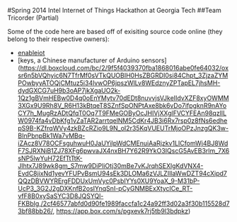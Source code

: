 #Spring 2014 Intel Internet of Things Hackathon at Georgia Tech
##Team Tricorder (Partial)

Some of the code here are based off of exisiting source code online (they belong to their respective owners):

+ [enableiot](www.github.com/enableiot/iotkit-samples)
+ [keys, a Chinese manufacturer of Arduino sensors](https://dl.boxcloud.com/bc/2/9f5f4039370fba1868016abe0fe64032/oxsr6n5bVQhyic6N7TfrMf0sVTkQUOBIH0HsZBGRDI0si84Chpt_3ZjzaZYMPOwbyyATOQjCMtuz5i34lvwOP6jpszWlLv8WEdznyZPTapEL7jhsMH-dydGXCG7uH9b3oAP7jkXgaUO2k-1Qz1gBVmHEBw0D4q0oEnYMytv70dEDt8nuvvjsVJkeIIdvXZF8xyOWMM3XGx9U9Rh8V_R6H13kBtqeT8SZnfSpONPtAxe8bk6vDo7ifpgknR9nAYoCY7h_MugRzADtQfqT0Oq7T9FMeGOByOcJHIVjXXglFVCYFEAn98qzlILW0974fa4vDbKfg1vZaTAR2arrtqelNM5CdKr4JB3i6Rx7rsp0z8fNs6edhepS9B-KZfrqWVy4zkBZcRZio9L9N_oI2r35KqVUEUTrMjoOPzJnzgQK3w-BInPbnpBk1Wa7vMBq-iZAcz8V78OCFsguhwuH0JaUYilpWdCMEnuiAaRjzkv1LICfomWj4BJ8WdF7SJRXNiB1ZJ78XFg6pwvaJX4nxBH7Y62R9YkO3IQscG5AvEB3rlm_7X6sNP5lwYuH72EfTtTtK-Jlhtx7J89wk8gm_S7mw9DiPIiOtj30mBe7vKJrqhSEXlgKdVNX4-EvdC8jixNd1yevYFUPvBsmU94sEk3DLOMa6zVJLZIIlaWwDZT94cXipd7QQzDBVWYRErgFDDUxUmVyc0PsbIYYs0XU9YoaX_9-M31bP-UcP3_3G2J2gDXKnfB2osIYnqSnI-pCyGNMBExXtycICe_RT-vfF8B0xySaSYC3D8JQSYQl-FKBbIg,/2cf46577abfd0d90fe1989faccfa1c24a92ff3d02a3f30b115528d73bf88bb26/, https://app.box.com/s/pgxevk7rj5tb9l3bdpkz)

